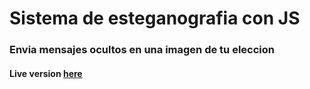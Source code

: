 # Sistema de esteganografia con JS

### Envia mensajes ocultos en una imagen de tu eleccion

#### Live version [here](https://quantum-cipher.herokuapp.com/)
